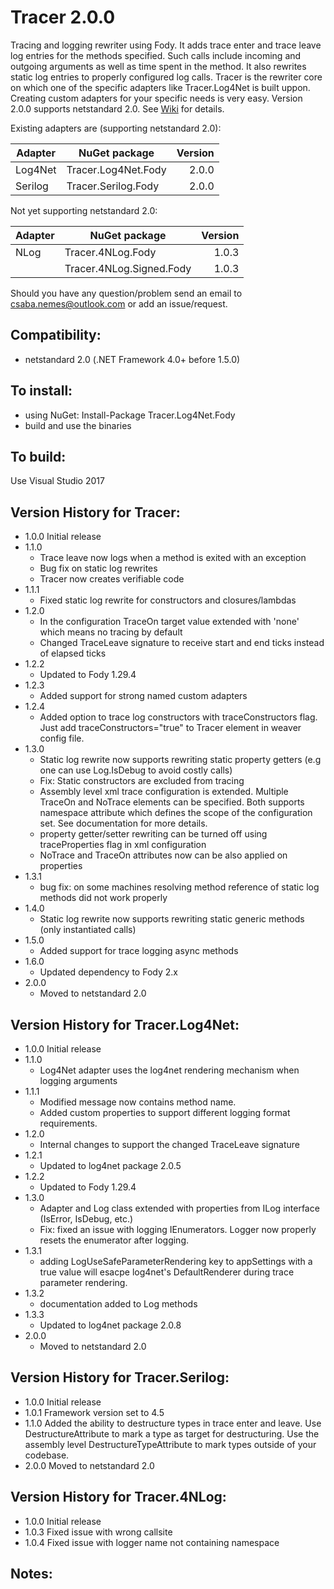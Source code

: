 Tracer 2.0.0
======

Tracing and logging rewriter using Fody. It adds trace enter and trace leave log entries for the methods specified. Such calls include incoming and outgoing arguments as well as time spent in the method. It also rewrites static log entries to properly configured log calls. Tracer is the rewriter core on which one of the specific adapters like Tracer.Log4Net is built uppon. Creating custom adapters for your specific needs is very easy.
Version 2.0.0 supports netstandard 2.0.
See [Wiki](https://github.com/csnemes/tracer/wiki) for details.

Existing adapters are (supporting netstandard 2.0):

|Adapter     |NuGet package              |Version |
|------------|---------------------------|-------:|
|Log4Net     |Tracer.Log4Net.Fody        | 2.0.0  |
|Serilog     |Tracer.Serilog.Fody        | 2.0.0  |

Not yet supporting netstandard 2.0:

|Adapter     |NuGet package              |Version |
|------------|---------------------------|-------:|
|NLog        |Tracer.4NLog.Fody          | 1.0.3  |
|            |Tracer.4NLog.Signed.Fody   | 1.0.3  |

Should you have any question/problem send an email to csaba.nemes@outlook.com or add an issue/request.

Compatibility:
---
  - netstandard 2.0 (.NET Framework 4.0+ before 1.5.0)

To install:
---
  - using NuGet: Install-Package Tracer.Log4Net.Fody 
  - build and use the binaries

To build:
---
Use Visual Studio 2017

Version History for Tracer:
---
* 1.0.0 
    Initial release
* 1.1.0
    - Trace leave now logs when a method is exited with an exception
    - Bug fix on static log rewrites
    - Tracer now creates verifiable code
* 1.1.1
    - Fixed static log rewrite for constructors and closures/lambdas
* 1.2.0
    - In the configuration TraceOn target value extended with 'none' which means no tracing by default
    - Changed TraceLeave signature to receive start and end ticks instead of elapsed ticks
* 1.2.2
    - Updated to Fody 1.29.4
* 1.2.3
    - Added support for strong named custom adapters 
* 1.2.4
	- Added option to trace log constructors with traceConstructors flag. Just add traceConstructors="true" to Tracer element in weaver config file. 
* 1.3.0
    - Static log rewrite now supports rewriting static property getters (e.g one can use Log.IsDebug to avoid costly calls)
    - Fix: Static constructors are excluded from tracing
    - Assembly level xml trace configuration is extended. Multiple TraceOn and NoTrace elements can be specified. Both supports
    namespace attribute which defines the scope of the configuration set. See documentation for more details.
    - property getter/setter rewriting can be turned off using traceProperties flag in xml configuration
    - NoTrace and TraceOn attributes now can be also applied on properties
* 1.3.1
    - bug fix: on some machines resolving method reference of static log methods did not work properly
* 1.4.0
    - Static log rewrite now supports rewriting static generic methods (only instantiated calls)
* 1.5.0
    - Added support for trace logging async methods
* 1.6.0
    - Updated dependency to Fody 2.x
* 2.0.0
    - Moved to netstandard 2.0    
    
Version History for Tracer.Log4Net:
---
* 1.0.0 
    Initial release
* 1.1.0
    - Log4Net adapter uses the log4net rendering mechanism when logging arguments
* 1.1.1
    - Modified message now contains method name. 
    - Added custom properties to support different logging format requirements.
* 1.2.0
    - Internal changes to support the changed TraceLeave signature
* 1.2.1 
    - Updated to log4net package 2.0.5 
* 1.2.2
    - Updated to Fody 1.29.4
* 1.3.0
    - Adapter and Log class extended with properties from ILog interface (IsError, IsDebug, etc.)
    - Fix: fixed an issue with logging IEnumerators. Logger now properly resets the enumerator after logging.
* 1.3.1
    - adding LogUseSafeParameterRendering key to appSettings with a true value will esacpe log4net's DefaultRenderer during trace parameter rendering.
* 1.3.2
    - documentation added to Log methods    
* 1.3.3
    - Updated to log4net package 2.0.8    
* 2.0.0
    - Moved to netstandard 2.0    

Version History for Tracer.Serilog:
---
* 1.0.0 
    Initial release
* 1.0.1
    Framework version set to 4.5
* 1.1.0
    Added the ability to destructure types in trace enter and leave. Use DestructureAttribute to mark a type as target for destructuring.
    Use the assembly level DestructureTypeAttribute to mark types outside of your codebase.
* 2.0.0
    Moved to netstandard 2.0    

Version History for Tracer.4NLog:
---
* 1.0.0 
    Initial release
* 1.0.3
    Fixed issue with wrong callsite
* 1.0.4
    Fixed issue with logger name not containing namespace 
    
Notes:
---
